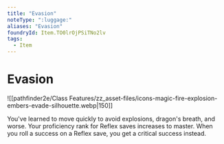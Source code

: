 ```yaml
---
title: "Evasion"
noteType: ":luggage:"
aliases: "Evasion"
foundryId: Item.TO0lrOjPSiTNo2lv
tags:
  - Item
---
```


# Evasion
![[pathfinder2e/Class Features/zz_asset-files/icons-magic-fire-explosion-embers-evade-silhouette.webp|150]]

You've learned to move quickly to avoid explosions, dragon's breath, and worse. Your proficiency rank for Reflex saves increases to master. When you roll a success on a Reflex save, you get a critical success instead.
